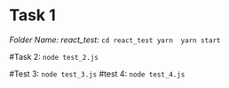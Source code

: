 # Task 1
*Folder Name: react_test:*
`
cd react_test
yarn 
yarn start
`

#Task 2:
`
node test_2.js
`

#Test 3:
`
node test_3.js
`
#test 4:
`
node test_4.js
`
